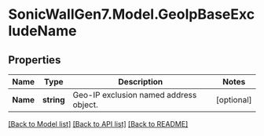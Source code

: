 # SonicWallGen7.Model.GeoIpBaseExcludeName

## Properties

Name | Type | Description | Notes
------------ | ------------- | ------------- | -------------
**Name** | **string** | Geo-IP exclusion named address object. | [optional] 

[[Back to Model list]](../README.md#documentation-for-models) [[Back to API list]](../README.md#documentation-for-api-endpoints) [[Back to README]](../README.md)


